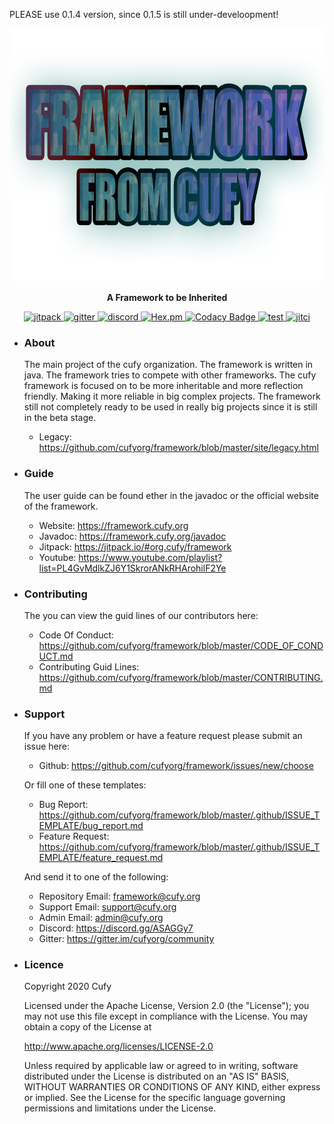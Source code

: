 PLEASE use 0.1.4 version, since 0.1.5 is still under-develoopment!

<p align="center">
  <a href="https://framework.cufy.org/">
    <img alt="framework" src="framework.png" width="720" height="405‬">
  </a>
</p>
<p align="center">
  <b>A Framework to be Inherited</b>
</p>
<p align="center">
    <a href="https://jitpack.io/#org.cufy/framework">
        <img alt="jitpack" src="https://jitpack.io/v/org.cufy/framework.svg"/>
    </a>
    <a href="https://gitter.im/cufyorg/community?utm_source=badge&utm_medium=badge&utm_campaign=pr-badge">
        <img alt="gitter" src="https://badges.gitter.im/cufyorg/community.svg"/>
    </a>
    <a href="https://discord.gg/ASAGGy7">
        <img alt="discord" src="https://img.shields.io/discord/702199951278473359?label=Discord&style=plastic">
    </a>
    <a href="https://www.apache.org/licenses/LICENSE-2.0">
        <img alt="Hex.pm" src="https://img.shields.io/hexpm/l/plug">
    </a>
    <a href="https://app.codacy.com/gh/cufyorg/framework?utm_source=github.com&utm_medium=referral&utm_content=cufyorg/framework&utm_campaign=Badge_Grade_Dashboard">
        <img alt="Codacy Badge" src="https://api.codacy.com/project/badge/Grade/e5e5c7c27cc74d47ac74baee3bce8af9">
    </a>
    <a href="https://github.com/cufyorg/framework/actions?query=workflow%3A%22Java+CI+with+Gradle%22">
        <img alt="test" src="https://github.com/cufyorg/framework/workflows/Java%20CI%20with%20Gradle/badge.svg"/>
    </a>
    <a href="https://jitci.com/gh/cufyorg/framework">
        <img alt="jitci" src="https://jitci.com/gh/cufyorg/framework/svg">
    </a>
</p>

-   ### About
    The main project of the cufy organization. The framework is written in java.
    The framework tries to compete with other frameworks. The cufy framework is
    focused on to be more inheritable and more reflection friendly. Making it 
    more reliable in big complex projects. The framework still not completely
    ready to be used in really big projects since it is still in the beta stage.
    - Legacy: https://github.com/cufyorg/framework/blob/master/site/legacy.html

-   ### Guide
    The user guide can be found ether in the javadoc or the official website of the framework. 
    -   Website: https://framework.cufy.org
    -   Javadoc: https://framework.cufy.org/javadoc
    -   Jitpack: https://jitpack.io/#org.cufy/framework
    -   Youtube: https://www.youtube.com/playlist?list=PL4GvMdlkZJ6Y1SkrorANkRHArohilF2Ye

-   ### Contributing
    The you can view the guid lines of our contributors here:
    -   Code Of Conduct: https://github.com/cufyorg/framework/blob/master/CODE_OF_CONDUCT.md
    -   Contributing Guid Lines: https://github.com/cufyorg/framework/blob/master/CONTRIBUTING.md

-   ### Support
    If you have any problem or have a feature request please submit an issue here:
    -   Github: https://github.com/cufyorg/framework/issues/new/choose
    
    Or fill one of these templates:
    -   Bug Report: https://github.com/cufyorg/framework/blob/master/.github/ISSUE_TEMPLATE/bug_report.md
    -   Feature Request: https://github.com/cufyorg/framework/blob/master/.github/ISSUE_TEMPLATE/feature_request.md

    And send it to one of the following:
    -   Repository Email: framework@cufy.org
    -   Support Email: support@cufy.org
    -   Admin Email: admin@cufy.org
    -   Discord: https://discord.gg/ASAGGy7
    -   Gitter: https://gitter.im/cufyorg/community

-   ### Licence
    Copyright 2020 Cufy

    Licensed under the Apache License, Version 2.0 (the "License");
    you may not use this file except in compliance with the License.
    You may obtain a copy of the License at

    http://www.apache.org/licenses/LICENSE-2.0

    Unless required by applicable law or agreed to in writing, software
    distributed under the License is distributed on an "AS IS" BASIS,
    WITHOUT WARRANTIES OR CONDITIONS OF ANY KIND, either express or implied.
    See the License for the specific language governing permissions and
    limitations under the License.
